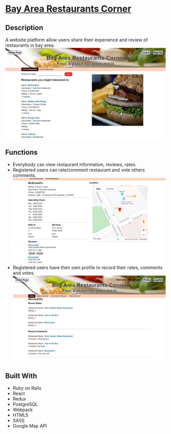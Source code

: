 # [Bay Area Restaurants Corner](https://bay-area-restaurants-corner.herokuapp.com/)

## Description

A website platform allow users share their experience and review of restaurants in bay area.
![Index](/app/assets/readme/index.jpg?raw=true "Index")

## Functions

* Everybody can view restaurant information, reviews, rates.
* Registered users can rate/comment restaurant and vote others comments.
![Detail](/app/assets/readme/detail.jpg?raw=true "Detail")
* Registered users have their own profile to record their rates, comments and votes.
![Profile](/app/assets/readme/profile.jpg?raw=true "Profile")

## Built With

* Ruby on Rails
* React
* Redux
* PostgreSQL
* Webpack
* HTML5
* SASS
* Google Map API
